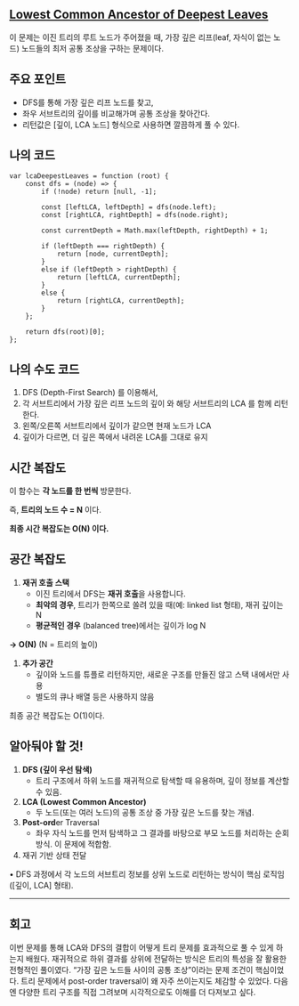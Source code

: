 ## [Lowest Common Ancestor of Deepest Leaves](https://leetcode.com/problems/lowest-common-ancestor-of-deepest-leaves/description/?envType=daily-question&envId=2025-04-04)

이 문제는 이진 트리의 루트 노드가 주어졌을 때, 가장 깊은 리프(leaf, 자식이 없는 노드) 노드들의 최저 공통 조상을 구하는 문제이다.

## 주요 포인트

- DFS를 통해 가장 깊은 리프 노드를 찾고,
- 좌우 서브트리의 깊이를 비교해가며 공통 조상을 찾아간다.
- 리턴값은 [깊이, LCA 노드] 형식으로 사용하면 깔끔하게 풀 수 있다.

## 나의 코드

```tsx
var lcaDeepestLeaves = function (root) {
    const dfs = (node) => {
        if (!node) return [null, -1];

        const [leftLCA, leftDepth] = dfs(node.left);
        const [rightLCA, rightDepth] = dfs(node.right);

        const currentDepth = Math.max(leftDepth, rightDepth) + 1;

        if (leftDepth === rightDepth) {
            return [node, currentDepth];
        }
        else if (leftDepth > rightDepth) {
            return [leftLCA, currentDepth];
        }
        else {
            return [rightLCA, currentDepth];
        }
    };

    return dfs(root)[0];
};
```

## 나의 수도 코드

1. DFS (Depth-First Search) 를 이용해서,
2. 각 서브트리에서 가장 깊은 리프 노드의 깊이 와 해당 서브트리의 LCA 를 함께 리턴한다.
3. 왼쪽/오른쪽 서브트리에서 깊이가 같으면 현재 노드가 LCA
4. 깊이가 다르면, 더 깊은 쪽에서 내려온 LCA를 그대로 유지

## 시간 복잡도

이 함수는 **각 노드를 한 번씩** 방문한다.

즉, **트리의 노드 수 = N** 이다.

**최종 시간 복잡도는 O(N) 이다.**

## 공간 복잡도

1. **재귀 호출 스택**
    - 이진 트리에서 DFS는 **재귀 호출**을 사용합니다.
    - **최악의 경우**, 트리가 한쪽으로 쏠려 있을 때(예: linked list 형태), 재귀 깊이는 N
    - **평균적인 경우** (balanced tree)에서는 깊이가 log N

**→ O(N)** (N = 트리의 높이)

1. **추가 공간**
    - 깊이와 노드를 튜플로 리턴하지만, 새로운 구조를 만들진 않고 스택 내에서만 사용
    - 별도의 큐나 배열 등은 사용하지 않음

최종 공간 복잡도는 O(1)이다.

## 알아둬야 할 것!

1. **DFS (깊이 우선 탐색)**
    - 트리 구조에서 하위 노드를 재귀적으로 탐색할 때 유용하며, 깊이 정보를 계산할 수 있음.
2. **LCA (Lowest Common Ancestor)**
    - 두 노드(또는 여러 노드)의 공통 조상 중 가장 깊은 노드를 찾는 개념.
3. **Post-ord**er Traversal
    - 좌우 자식 노드를 먼저 탐색하고 그 결과를 바탕으로 부모 노드를 처리하는 순회 방식. 이 문제에 적합함.
4. 재귀 기반 상태 전달

•	DFS 과정에서 각 노드의 서브트리 정보를 상위 노드로 리턴하는 방식이 핵심 로직임 ([깊이, LCA] 형태).

---

## 회고

이번 문제를 통해 LCA와 DFS의 결합이 어떻게 트리 문제를 효과적으로 풀 수 있게 하는지 배웠다.
재귀적으로 하위 결과를 상위에 전달하는 방식은 트리의 특성을 잘 활용한 전형적인 풀이였다.
“가장 깊은 노드들 사이의 공통 조상”이라는 문제 조건이 핵심이었다.
트리 문제에서 post-order traversal이 왜 자주 쓰이는지도 체감할 수 있었다.
다음엔 다양한 트리 구조를 직접 그려보며 시각적으로도 이해를 더 다져보고 싶다.
